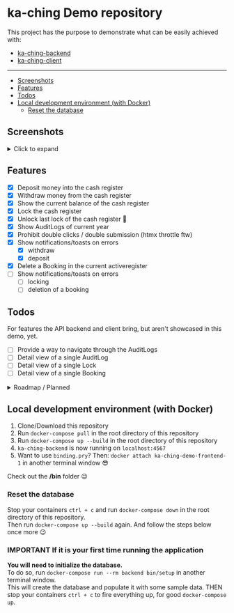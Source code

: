 # ka-ching Demo repository<!-- omit in toc -->

This project has the purpose to demonstrate what can be easily achieved with:

- [ka-ching-backend](https://github.com/simonneutert/ka-ching-backend)
- [ka-ching-client](https://github.com/simonneutert/ka-ching-client)

---

- [Screenshots](#screenshots)
- [Features](#features)
- [Todos](#todos)
- [Local development environment (with Docker)](#local-development-environment-with-docker)
  - [Reset the database](#reset-the-database)

## Screenshots

<details>
  <summary>Click to expand</summary>

![Screenshot of the demo application - landing page](./public/screenshots/1.jpeg)

> ☝️ The landing page of the demo application.

---

![Screenshot of the demo application - actions page](./public/screenshots/2.jpeg)

> ☝️ The `/actions` page of the demo application, where your current (non locked) cash register bookings are displayed. This is where you deposit, withdraw and lock your cash register.

---

![Screenshot of the demo application - lockings overview page](./public/screenshots/3.jpeg)

> ☝️ The `/lockings` page of the demo application, where you can see all the locks that are currently active. You can also unlock them from here.

---

![Screenshot of the demo application - audit logs overview page](./public/screenshots/4.jpeg)

> ☝️ The `/auditlogs` page of the demo application, where you can see all the audit logs that have been created. You can also filter them by tenant and by action type.

</details>

## Features

- [x] Deposit money into the cash register
- [x] Withdraw money from the cash register
- [x] Show the current balance of the cash register
- [x] Lock the cash register
- [x] Unlock last lock of the cash register 🎉
- [x] Show AuditLogs of current year
- [x] Prohibit double clicks / double submission (htmx throttle ftw)
- [x] Show notifications/toasts on errors
  - [x] withdraw
  - [x] deposit
- [x] Delete a Booking in the current activeregister
- [ ] Show notifications/toasts on errors
  - [ ] locking
  - [ ] deletion of a booking

## Todos

For features the API backend and client bring, but aren't showcased in this demo, yet.

- [ ] Provide a way to navigate through the AuditLogs
- [ ] Detail view of a single AuditLog
- [ ] Detail view of a single Lock
- [ ] Detail view of a single Booking

<details>
  <summary>Roadmap / Planned</summary>

### Not yet coded features in demo, but the backend/client provides them (planned)<!-- omit in toc -->

- [ ] pagination through Lockings
- [ ] Show AuditLogs of a year of choice
- [ ] multi-tenant support
  - [ ] change the tenant
  - [ ] create a new tenant
  - [ ] reset a tenant
- [ ] multi-currency support
- [ ] Reset everything every 30min

### Bonus (I may or may not code it for this demo)<!-- omit in toc -->

- [ ] csv export of Lockings
- [ ] csv export of AuditLogs

</details>

## Local development environment (with Docker)

1. Clone/Download this repository
2. Run `docker-compose pull` in the root directory of this repository
3. Run `docker-compose up --build` in the root directory of this repository
4. `ka-ching-backend` is now running on `localhost:4567`
5. Want to use `binding.pry`? Then: `docker attach ka-ching-demo-frontend-1` in another terminal window 😎

Check out the **/bin** folder 😉

### Reset the database

Stop your containers `ctrl + c` and run `docker-compose down` in the root directory of this repository.  
Then run `docker-compose up --build` again. And follow the steps below once more 😉

### IMPORTANT If it is your first time running the application<!-- omit in toc -->

**You will need to initialize the database.**  
To do so, run `docker-compose run --rm backend bin/setup` in another terminal window.  
This will create the database and populate it with some sample data.
THEN stop your containers `ctrl + c` to fire everything up, for good `docker-compose up`.
